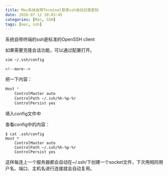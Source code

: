 ```yaml
---
title: Mac系统自带Terminal登录ssh自动记录密码
date: 2016-07-12 10:03:45
categories: [Mac, SSH]
tags: [mac, ssh]
---
```

系统自带终端的ssh是标准的OpenSSH client

如果需要克隆会话功能，可以通过配置打开。
``` bash
vim ~/.ssh/config
```

    <!--more-->

把一下内容：
``` bash
Host *
    ControlMaster auto
    ControlPath ~/.ssh/%h-%p-%r
    ControlPersist yes
```
填入config文件中

查看config中的内容：
```
$ cat .ssh/config
Host *
    ControlMaster auto
    ControlPath ~/.ssh/%h-%p-%r
    ControlPersist yes
```
这样每连上一个服务器都会自动在~/.ssh/下创建一个socket文件，下次用相同用户名、端口、主机名进行连接就会自动复用。
